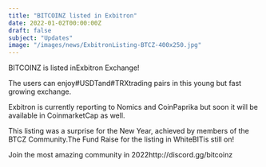 ```yaml
---
title: "BITCOINZ listed in Exbitron"
date: 2022-01-02T00:00:00Z
draft: false
subject: "Updates"
image: "/images/news/ExbitronListing-BTCZ-400x250.jpg"
---
```


BITCOINZ is listed inExbitron Exchange!

The users can enjoy#USDTand#TRXtrading pairs in this young but fast growing exchange.

Exbitron is currently reporting to Nomics and CoinPaprika but soon it will be available in CoinmarketCap as well.

This listing was a surprise for the New Year, achieved by members of the BTCZ Community.The Fund Raise for the listing in WhiteBITis still on!

Join the most amazing community in 2022http://discord.gg/bitcoinz
